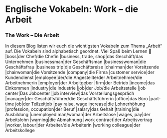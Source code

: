 # Englische Vokabeln: Work – die Arbeit

[](http://www.jabbalab.com/blog/wp-content/uploads/2011/06/work.jpg)

### The Work – Die Arbeit

In diesem Blog listen wir euch die wichtigsten Vokabeln zum Thema „Arbeit“ auf. Die Vokabeln sind alphabetisch geordnet. Viel Spaß beim Lernen 🙂
|boss|der Chef/die Chefin
|business, trade, shop|das Geschäft/das Unternehmen
|businessman|der Geschäftsman
|businesswoman|die Geschäftsfrau
|business trip|die Geschäftsreise
|chairman|der Vorsitzende
|chairwoman|die Vorsitzende
|company|die Firma
|customer service|der Kundendienst
|employee|der/die Angestellte/der Arbeitnehmer/die Arbeitnehmerin
|employer|der Arbeitgeber
|firm|der Betrieb
|income|das Einkommen
|industry|die Industrie
|job|der Job/die Arbeitsstelle
|job center|Das Jobcenter
|job interview|das Vorstellungsgespräch
|manager|der Geschäftsführer/die Geschäftsführerin
|office|das Büro
|part-time job|der Teilzeitjob
|pay raise, wage increase|die Lohnerhöhung
|profession, occupation|der Beruf
|salary|das Gehalt
|training|die Ausbildung
|unemployed man/woman|der Arbeitslose
|wages, pay|der Arbeitslohn
|warning|die Abmahnung
|work contract|der Arbeitsvertrag
|worker, labour|der Arbeiter/die Arbeiterin
|working colleague|der Arbeitskollege
